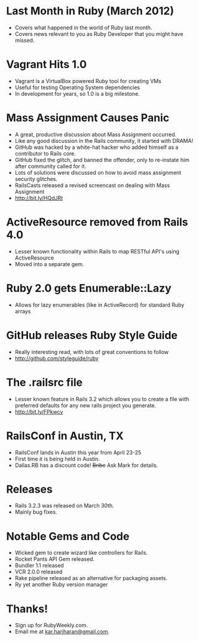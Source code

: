 # Last Month in Ruby (March 2012)
* Covers what happened in the world of Ruby last month.
* Covers news relevant to you as Ruby Developer that you might have missed.

# Vagrant Hits 1.0
* Vagrant is a VirtualBox powered Ruby tool for creating VMs
* Useful for testing Operating System dependencies
* In development for years, so 1.0 is a big milestone.

# Mass Assignment Causes Panic
* A great, productive discussion about Mass Assignment occurred.
* Like any good discussion in the Rails community, it started with DRAMA!
* GitHub was hacked by a white-hat hacker who added himself as a contributor to Rails core.
* GitHub fixed the glitch, and banned the offender, only to re-instate him after community called for it.
* Lots of solutions were discussed on how to avoid mass assignment security glitches.
* RailsCasts released a revised screencast on dealing with Mass Assignment
* http://bit.ly/HQdJRt


# ActiveResource removed from Rails 4.0
* Lesser known functionality within Rails to map RESTful API's using ActiveResource
* Moved into a separate gem.

# Ruby 2.0 gets Enumerable::Lazy
* Allows for lazy enumerables (like in ActiveRecord) for standard Ruby arrays

# GitHub releases Ruby Style Guide
* Really interesting read, with lots of great conventions to follow
* http://github.com/styleguide/ruby

# The .railsrc file
* Lesser known feature in Rails 3.2 which allows you to create a file with preferred defaults for any new rails project you generate.
* http://bit.ly/FPkwcy

# RailsConf in Austin, TX
* RailsConf lands in Austin this year from April 23-25
* First time it is being held in Austin.
* Dallas.RB has a discount code! ~~Bribe~~ Ask Mark for details.

# Releases
* Rails 3.2.3 was released on March 30th.
* Mainly bug fixes.

# Notable Gems and Code
* Wicked gem to create wizard like controllers for Rails.
* Rocket Pants API Gem released.
* Bundler 1.1 released
* VCR 2.0.0 released
* Rake pipeline released as an alternative for packaging assets.
* Ry yet another Ruby version manager

# Thanks!
* Sign up for RubyWeekly.com.
* Email me at kar.hariharan@gmail.com.
